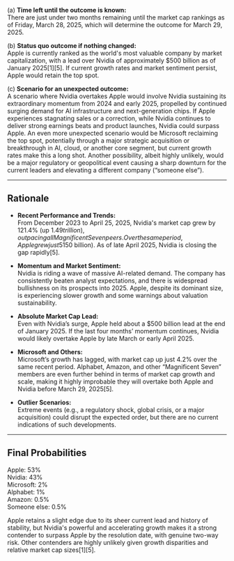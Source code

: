 (a) **Time left until the outcome is known:**  
There are just under two months remaining until the market cap rankings as of Friday, March 28, 2025, which will determine the outcome for March 29, 2025.

(b) **Status quo outcome if nothing changed:**  
Apple is currently ranked as the world's most valuable company by market capitalization, with a lead over Nvidia of approximately $500 billion as of January 2025[1][5]. If current growth rates and market sentiment persist, Apple would retain the top spot.

(c) **Scenario for an unexpected outcome:**  
A scenario where Nvidia overtakes Apple would involve Nvidia sustaining its extraordinary momentum from 2024 and early 2025, propelled by continued surging demand for AI infrastructure and next-generation chips. If Apple experiences stagnating sales or a correction, while Nvidia continues to deliver strong earnings beats and product launches, Nvidia could surpass Apple. An even more unexpected scenario would be Microsoft reclaiming the top spot, potentially through a major strategic acquisition or breakthrough in AI, cloud, or another core segment, but current growth rates make this a long shot. Another possibility, albeit highly unlikely, would be a major regulatory or geopolitical event causing a sharp downturn for the current leaders and elevating a different company (“someone else”).

---

## Rationale

- **Recent Performance and Trends:**  
  From December 2023 to April 25, 2025, Nvidia's market cap grew by 121.4% (up $1.49 trillion), outpacing all Magnificent Seven peers. Over the same period, Apple grew just 5% ($150 billion). As of late April 2025, Nvidia is closing the gap rapidly[5].

- **Momentum and Market Sentiment:**  
  Nvidia is riding a wave of massive AI-related demand. The company has consistently beaten analyst expectations, and there is widespread bullishness on its prospects into 2025. Apple, despite its dominant size, is experiencing slower growth and some warnings about valuation sustainability.

- **Absolute Market Cap Lead:**  
  Even with Nvidia’s surge, Apple held about a $500 billion lead at the end of January 2025. If the last four months’ momentum continues, Nvidia would likely overtake Apple by late March or early April 2025.

- **Microsoft and Others:**  
  Microsoft’s growth has lagged, with market cap up just 4.2% over the same recent period. Alphabet, Amazon, and other “Magnificent Seven” members are even further behind in terms of market cap growth and scale, making it highly improbable they will overtake both Apple and Nvidia before March 29, 2025[5].

- **Outlier Scenarios:**  
  Extreme events (e.g., a regulatory shock, global crisis, or a major acquisition) could disrupt the expected order, but there are no current indications of such developments.

---

## Final Probabilities

Apple: 53%  
Nvidia: 43%  
Microsoft: 2%  
Alphabet: 1%  
Amazon: 0.5%  
Someone else: 0.5%

Apple retains a slight edge due to its sheer current lead and history of stability, but Nvidia's powerful and accelerating growth makes it a strong contender to surpass Apple by the resolution date, with genuine two-way risk. Other contenders are highly unlikely given growth disparities and relative market cap sizes[1][5].